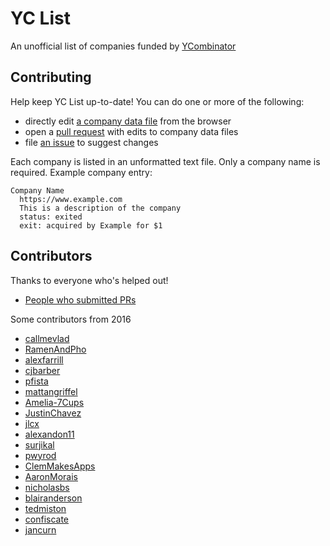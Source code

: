 # YC List

An unofficial list of companies funded by [YCombinator](http://www.ycombinator.com/)


## Contributing

Help keep YC List up-to-date! You can do one or more of the following:

* directly edit [a company data file](https://github.com/linrock/yclist/tree/master/companies) from the browser
* open a [pull request](https://github.com/linrock/yclist/pulls) with edits to company data files
* file [an issue](https://github.com/linrock/yclist/issues) to suggest changes

Each company is listed in an unformatted text file. Only a company name is required. Example company entry:

```
Company Name
  https://www.example.com
  This is a description of the company
  status: exited
  exit: acquired by Example for $1
```

## Contributors

Thanks to everyone who's helped out!

- [People who submitted PRs](https://github.com/linrock/yclist/graphs/contributors)

Some contributors from 2016

- [callmevlad](https://github.com/callmevlad)
- [RamenAndPho](https://github.com/RamenAndPho)
- [alexfarrill](https://github.com/alexfarrill)
- [cjbarber](https://github.com/cjbarber)
- [pfista](https://github.com/pfista)
- [mattangriffel](https://github.com/mattangriffel)
- [Amelia-7Cups](https://github.com/Amelia-7Cups)
- [JustinChavez](https://github.com/JustinChavez)
- [jlcx](https://github.com/jlcx)
- [alexandon11](https://github.com/alexandon11)
- [surjikal](https://github.com/surjikal)
- [pwyrod](https://github.com/pwyrod)
- [ClemMakesApps](https://github.com/ClemMakesApps)
- [AaronMorais](https://github.com/AaronMorais)
- [nicholasbs](https://github.com/nicholasbs)
- [blairanderson](https://github.com/blairanderson)
- [tedmiston](https://github.com/tedmiston)
- [confiscate](https://github.com/confiscate)
- [jancurn](https://github.com/jancurn)
